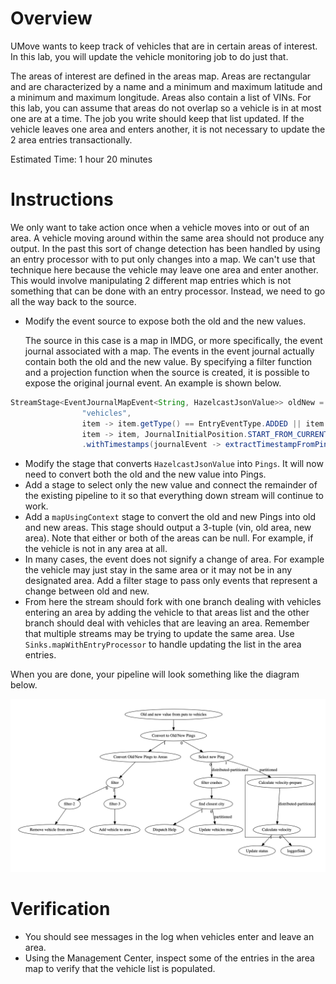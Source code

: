 # Overview

UMove wants to keep track of vehicles that are in certain areas of interest.  In this lab, you will update the  vehicle monitoring job to do just that.

The areas of interest are defined in the areas map.  Areas are rectangular and are characterized by a name and a minimum and maximum latitude and a minimum and maximum longitude.  Areas also contain a list of VINs.  For this lab, you can assume that areas do not overlap so a vehicle is in at most one are at a time.  The job you write should keep that list updated. If the vehicle leaves one area and enters another, it is not necessary to update the 2 area entries transactionally.

Estimated Time: 1 hour 20 minutes

# Instructions

We only want to take action once when a vehicle moves into or out of an area.  A vehicle moving around within the same area should not produce any output.  In the past this sort of change detection has been handled by using an entry processor with to put only changes into a map. We can't use that technique here because the vehicle may leave one area and enter another.  This would involve manipulating 2 different map entries which is not something that can be done with an entry processor. Instead, we need to go all the way back to the source.

- Modify the event source to expose both the old and the new values.

  The source in this case is a map in IMDG, or more specifically, the event journal associated with a map.  The events in the event journal actually contain both the old and the new value.  By specifying a filter function and a projection function when the source is created, it is possible to expose the original journal event.  An example is shown below.		

```java
StreamStage<EventJournalMapEvent<String, HazelcastJsonValue>> oldNew =   pipeline.drawFrom(Sources.<EventJournalMapEvent<String, HazelcastJsonValue>, String, HazelcastJsonValue>mapJournal(
                "vehicles",
                item -> item.getType() == EntryEventType.ADDED || item.getType() ==              EntryEventType.UPDATED,
                item -> item, JournalInitialPosition.START_FROM_CURRENT))
                .withTimestamps(journalEvent -> extractTimestampFromPingEntry(journalEvent.getNewValue().toString()), MAXIMUM_LATENESS_MS).setName("Old and new value from puts to vehicles");

```



- Modify the stage that converts `HazelcastJsonValue` into `Pings`.  It will now need to convert both the old and the new value into Pings.
- Add a stage to select only the new value and connect the remainder of the existing pipeline to it so that everything down stream will continue to work.
- Add a `mapUsingContext` stage to convert the old and new Pings into old and new areas.  This stage should output a 3-tuple (vin, old area, new area).  Note that either or both of the areas can be null.  For example, if the vehicle is not in any area at all.
- In many cases, the event does not signify a change of area.  For example the vehicle may just stay in the same area or it may not be in any designated area.  Add a filter stage to pass only events that represent a change between old and new.
- From here the stream should fork with one branch dealing with vehicles entering an area by adding the vehicle to that areas list and the other branch should deal with vehicles that are leaving an area.  Remember that multiple streams may be trying to update the same area.  Use `Sinks.mapWithEntryProcessor` to handle updating the list in the area entries.

When you are done, your pipeline will look something like the diagram below.



![pipeline diagram](media/vehicle-monitoring-pipeline-8.png)

# Verification

- You should see messages in the log when vehicles enter and leave an area.
- Using the Management Center, inspect some of the entries in the area map to verify that the vehicle list is populated.